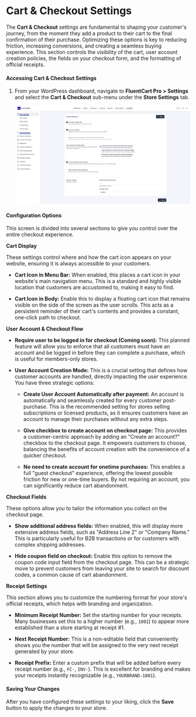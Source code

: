 # Cart & Checkout Settings

The **Cart & Checkout** settings are fundamental to shaping your customer's journey, from the moment they add a product to their cart to the final confirmation of their purchase. Optimizing these options is key to reducing friction, increasing conversions, and creating a seamless buying experience. This section controls the visibility of the cart, user account creation policies, the fields on your checkout form, and the formatting of official receipts.

#### Accessing Cart & Checkout Settings

1. From your WordPress dashboard, navigate to **FluentCart Pro > Settings** and select the **Cart & Checkout** sub-menu under the **Store Settings** tab.

    ![Screenshot of Additional Info Settings Tab](/guide/public/images/settings-configuration/cart-checkout/cart-checkout.png)


#### Configuration Options

This screen is divided into several sections to give you control over the entire checkout experience.

**Cart Display**

These settings control where and how the cart icon appears on your website, ensuring it is always accessible to your customers.

* **Cart Icon in Menu Bar:** When enabled, this places a cart icon in your website's main navigation menu. This is a standard and highly visible location that customers are accustomed to, making it easy to find.

* **Cart Icon in Body:** Enable this to display a floating cart icon that remains visible on the side of the screen as the user scrolls. This acts as a persistent reminder of their cart's contents and provides a constant, one-click path to checkout.

**User Account & Checkout Flow**

* **Require user to be logged in for checkout (Coming soon):** This planned feature will allow you to enforce that all customers must have an account and be logged in before they can complete a purchase, which is useful for members-only stores.

* **User Account Creation Mode:** This is a crucial setting that defines how customer accounts are handled, directly impacting the user experience. You have three strategic options:

  * **Create User Account Automatically after payment:** An account is automatically and seamlessly created for every customer post-purchase. This is the recommended setting for stores selling subscriptions or licensed products, as it ensures customers have an account to manage their purchases without any extra steps.

  * **Give checkbox to create account on checkout page:** This provides a customer-centric approach by adding an "Create an account?" checkbox to the checkout page. It empowers customers to choose, balancing the benefits of account creation with the convenience of a quicker checkout.

  * **No need to create account for onetime purchases:** This enables a full "guest checkout" experience, offering the lowest possible friction for new or one-time buyers. By not requiring an account, you can significantly reduce cart abandonment.

**Checkout Fields**

These options allow you to tailor the information you collect on the checkout page.

* **Show additional address fields:** When enabled, this will display more extensive address fields, such as "Address Line 2" or "Company Name." This is particularly useful for B2B transactions or for customers with complex shipping addresses.

* **Hide coupon field on checkout:** Enable this option to remove the coupon code input field from the checkout page. This can be a strategic move to prevent customers from leaving your site to search for discount codes, a common cause of cart abandonment.

**Receipt Settings**

This section allows you to customize the numbering format for your store's official receipts, which helps with branding and organization.

* **Minimum Receipt Number:** Set the starting number for your receipts. Many businesses set this to a higher number (e.g., `1001`) to appear more established than a store starting at receipt #1.

* **Next Receipt Number:** This is a non-editable field that conveniently shows you the number that will be assigned to the very next receipt generated by your store.

* **Receipt Prefix:** Enter a custom prefix that will be added before every receipt number (e.g., `FC-`, `INV-`). This is excellent for branding and makes your receipts instantly recognizable (e.g., `YOURBRAND-1001`).

#### Saving Your Changes

After you have configured these settings to your liking, click the **Save** button to apply the changes to your store.

